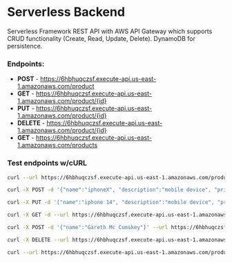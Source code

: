 # Serverless Backend

Serverless Framework REST API with AWS API Gateway which supports CRUD functionality (Create, Read, Update, Delete). DynamoDB for persistence.

### Endpoints:

- **POST** - https://6hbhuqczsf.execute-api.us-east-1.amazonaws.com/product
- **GET** - https://6hbhuqczsf.execute-api.us-east-1.amazonaws.com/product/{id}
- **PUT** - https://6hbhuqczsf.execute-api.us-east-1.amazonaws.com/product/{id}
- **DELETE** - https://6hbhuqczsf.execute-api.us-east-1.amazonaws.com/product/{id}
- **GET** - https://6hbhuqczsf.execute-api.us-east-1.amazonaws.com/products

### Test endpoints w/cURL

```bash
curl --url https://6hbhuqczsf.execute-api.us-east-1.amazonaws.com/product/3321064c-b8d2-4c89-aeee-ec0a93602c76
```
```bash
curl -X POST -d '{"name":"iphoneX", "description":"mobile device", "price":800}' --url https://6hbhuqczsf.execute-api.us-east-1.amazonaws.com/product
```
```bash
curl -X PUT -d '{"name":"iphone 14", "description":"mobile device", "price":1500}' --url https://6hbhuqczsf.execute-api.us-east-1.amazonaws.com/product/5cacf9c6-e690-4b55-8e87-f53a0bd4ee80
```
```bash
curl -X GET -d --url https://6hbhuqczsf.execute-api.us-east-1.amazonaws.com/product/5503cba0-50cc-4072-a410-c15a21162dd2
```
```bash
curl -X POST -d '{"name":"Gareth Mc Cumskey"}' --url https://6hbhuqczsf.execute-api.us-east-1.amazonaws.com/delete
```
```bash
curl -X DELETE --url https://6hbhuqczsf.execute-api.us-east-1.amazonaws.com/product/3321064c-b8d2-4c89-aeee-ec0a93602c76
```
```bash
curl --url https://6hbhuqczsf.execute-api.us-east-1.amazonaws.com/products
```


